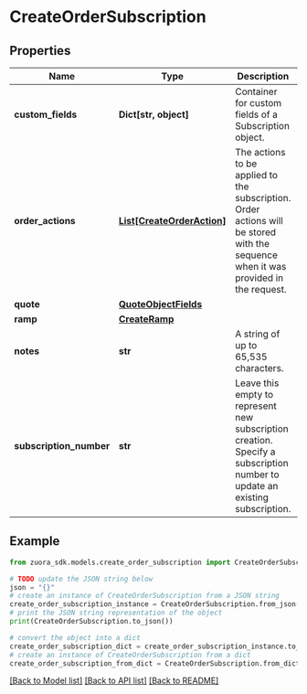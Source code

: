 # CreateOrderSubscription


## Properties

Name | Type | Description | Notes
------------ | ------------- | ------------- | -------------
**custom_fields** | **Dict[str, object]** | Container for custom fields of a Subscription object.  | [optional] 
**order_actions** | [**List[CreateOrderAction]**](CreateOrderAction.md) | The actions to be applied to the subscription. Order actions will be stored with the sequence when it was provided in the request. | [optional] 
**quote** | [**QuoteObjectFields**](QuoteObjectFields.md) |  | [optional] 
**ramp** | [**CreateRamp**](CreateRamp.md) |  | [optional] 
**notes** | **str** | A string of up to 65,535 characters.  | [optional] 
**subscription_number** | **str** | Leave this empty to represent new subscription creation. Specify a subscription number to update an existing subscription. | [optional] 

## Example

```python
from zuora_sdk.models.create_order_subscription import CreateOrderSubscription

# TODO update the JSON string below
json = "{}"
# create an instance of CreateOrderSubscription from a JSON string
create_order_subscription_instance = CreateOrderSubscription.from_json(json)
# print the JSON string representation of the object
print(CreateOrderSubscription.to_json())

# convert the object into a dict
create_order_subscription_dict = create_order_subscription_instance.to_dict()
# create an instance of CreateOrderSubscription from a dict
create_order_subscription_from_dict = CreateOrderSubscription.from_dict(create_order_subscription_dict)
```
[[Back to Model list]](../README.md#documentation-for-models) [[Back to API list]](../README.md#documentation-for-api-endpoints) [[Back to README]](../README.md)


